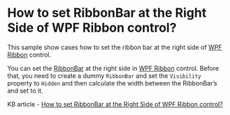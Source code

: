 # How to set RibbonBar at the Right Side of WPF Ribbon control?

This sample show cases how to set the ribbon bar at the right side of [WPF Ribbon](https://www.syncfusion.com/wpf-controls/ribbon) control.

You can set the [RibbonBar](https://help.syncfusion.com/cr/wpf/Syncfusion.Windows.Tools.Controls.RibbonBar.html) at the right side in [WPF Ribbon](https://www.syncfusion.com/wpf-controls/ribbon) control. Before that, you need to create a dummy `RibbonBar` and set the `Visibility` property to `Hidden` and then calculate the width between the RibbonBar’s and set to it.

KB article - [How to set RibbonBar at the Right Side of WPF Ribbon control?](https://www.syncfusion.com/kb/5789/how-to-set-ribbonbar-at-the-right-side-of-wpf-ribbon-control)
